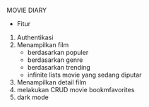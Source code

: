 MOVIE DIARY

- Fitur

1. Authentikasi
2. Menampilkan film
   - berdasarkan populer
   - berdasarkan genre
   - berdasarkan trending
   - infinite lists movie yang sedang diputar
3. Menampilkan detail film
4. melakukan CRUD movie bookmfavorites
5. dark mode
